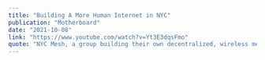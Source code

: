 ```yaml
---
title: "Building A More Human Internet in NYC"
publication: "Motherboard"
date: "2021-10-08"
link: "https://www.youtube.com/watch?v=Yt3E3dqsFmo"
quote: "NYC Mesh, a group building their own decentralized, wireless mesh networks across NYC [VIDEO]"
---
```


